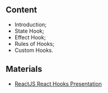 ## Content
- Introduction;
- State Hook;
- Effect Hook;
- Rules of Hooks;
- Custom Hooks.

## Materials
- [ReactJS React Hooks Presentation](https://github.com/TheStormWeaver/Front-End/files/7611541/06.React-JS-React-Hooks.pptx) 
